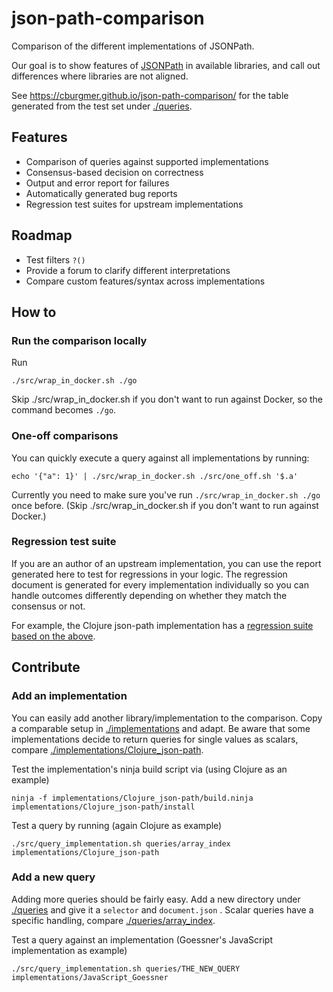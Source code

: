 # json-path-comparison
Comparison of the different implementations of JSONPath.

Our goal is to show features of [JSONPath](https://goessner.net/articles/JsonPath/)
in available libraries, and call out differences where libraries are not aligned.

See https://cburgmer.github.io/json-path-comparison/ for the table generated from the test set under [./queries](./queries).

## Features
- Comparison of queries against supported implementations
- Consensus-based decision on correctness
- Output and error report for failures
- Automatically generated bug reports
- Regression test suites for upstream implementations

## Roadmap

- Test filters `?()`
- Provide a forum to clarify different interpretations
- Compare custom features/syntax across implementations

## How to

### Run the comparison locally

Run

    ./src/wrap_in_docker.sh ./go

Skip ./src/wrap_in_docker.sh if you don't want to run against Docker, so the
command becomes `./go`.

### One-off comparisons

You can quickly execute a query against all implementations by running:

    echo '{"a": 1}' | ./src/wrap_in_docker.sh ./src/one_off.sh '$.a'

Currently you need to make sure you've run `./src/wrap_in_docker.sh ./go` once before.
(Skip ./src/wrap_in_docker.sh if you don't want to run against Docker.)

### Regression test suite

If you are an author of an upstream implementation, you can use the report generated here to test for regressions in your logic. The regression document is generated for every implementation individually so you can handle outcomes differently depending on whether they match the consensus or not.

For example, the Clojure json-path implementation has a [regression suite based on the above](https://github.com/gga/json-path/blob/master/test/json_path/test/regression_test.clj).

## Contribute

### Add an implementation

You can easily add another library/implementation to the comparison. Copy a comparable setup in [./implementations](./implementations) and adapt. Be aware that some implementations decide to return queries for single values as scalars, compare [./implementations/Clojure_json-path](./implementations/Clojure_json-path).

Test the implementation's ninja build script via (using Clojure as an example)

    ninja -f implementations/Clojure_json-path/build.ninja implementations/Clojure_json-path/install

Test a query by running (again Clojure as example)

    ./src/query_implementation.sh queries/array_index implementations/Clojure_json-path

### Add a new query

Adding more queries should be fairly easy. Add a new directory under [./queries](./queries) and give it a `selector` and `document.json`
. Scalar queries have a specific handling, compare [./queries/array_index](./queries/array_index).

Test a query against an implementation (Goessner's JavaScript implementation as example)

    ./src/query_implementation.sh queries/THE_NEW_QUERY implementations/JavaScript_Goessner
